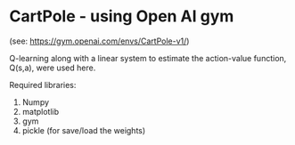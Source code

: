 # CartPole - using Open AI gym 

(see: https://gym.openai.com/envs/CartPole-v1/)

Q-learning along with a linear system to estimate the action-value function, Q(s,a), were used here. 

Required libraries:

1) Numpy 
2) matplotlib
3) gym 
4) pickle (for save/load the weights)


